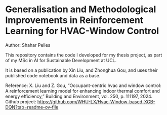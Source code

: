# Generalisation and Methodological Improvements in Reinforcement Learning for HVAC-Window Control

Author: Shahar Pelles

This repository contains the code I developed for my thesis project, as part of my MSc in AI for Sustainable Development at UCL.

It is based on a publication by Xin Liu, and Zhonghua Gou, and uses their published code notebook and data as a base.

Reference:
X. Liu and Z. Gou, “Occupant-centric hvac and window control: A reinforcement learning model for enhancing indoor thermal comfort and energy efficiency,” Building and Environment, vol. 250, p. 111197, 2024.
Github project: https://github.com/WHU-LX/Hvac-Window-based-XGB-DQN?tab=readme-ov-file
